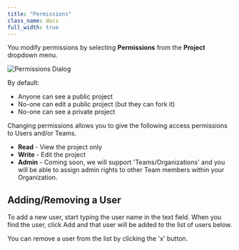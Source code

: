 ```yaml
---
title: "Permissions"
class_name: docs
full_width: true
---
```


You modify permissions by selecting **Permissions** from the **Project** dropdown menu.

![Permissions Dialog](docs/permissions-dlg.png)

By default:

- Anyone can see a public project
- No-one can edit a public project (but they can fork it)
- No-one can see a private project

Changing permissions allows you to give the following access permissions to Users and/or Teams.

- **Read** - View the project only
- **Write** - Edit the project
- **Admin** - Coming soon, we will support 'Teams/Organizations' and you will be able to assign admin rights to other Team members within your Organization.

## Adding/Removing a User
To add a new user, start typing the user name in the text field. When you find the user, click Add and that user will be added to the list of users below.

You can remove a user from the list by clicking the 'x' button.



